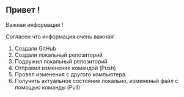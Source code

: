 ## Привет !

Важная информация !

Согласен что информация очень важная!

1. Создали GitHub
2. Создали локальный репозиторий
3. Подружил локальный репозиторий
4. Отправил изменение командой (Push)
5. Провел изменения с другого компьютера.
6. Получить актуальное состояние локально, измененый файл с помощью команды (Pull) 